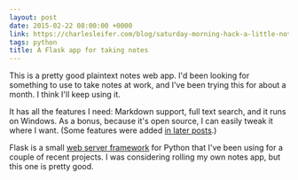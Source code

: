 ```yaml
---
layout: post
date: 2015-02-22 08:00:00 +0000
link: https://charlesleifer.com/blog/saturday-morning-hack-a-little-note-taking-app-with-flask/
tags: python
title: A Flask app for taking notes
---
```


This is a pretty good plaintext notes web app. I'd been looking for something to use to take notes at work, and I've been trying this for about a month. I think I'll keep using it.

It has all the features I need: Markdown support, full text search, and it runs on Windows. As a bonus, because it's open source, I can easily tweak it where I want. (Some features were added [in later posts](https://charlesleifer.com/blog/tags/saturday-morning-hacks/).)

Flask is a small [web server framework](http://flask.pocoo.org/) for Python that I've been using for a couple of recent projects. I was considering rolling my own notes app, but this one is pretty good.
